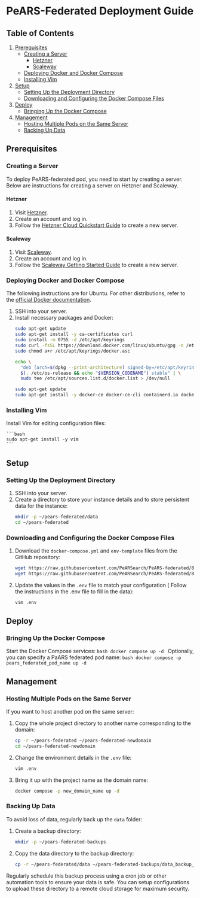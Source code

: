 # PeARS-Federated Deployment Guide

## Table of Contents

1. [Prerequisites](#prerequisites)
   - [Creating a Server](#creating-a-server)
     - [Hetzner](#hetzner)
     - [Scaleway](#scaleway)
   - [Deploying Docker and Docker Compose](#deploying-docker-and-docker-compose)
   - [Installing Vim](#installing-vim)
2. [Setup](#setup)
   - [Setting Up the Deployment Directory](#setting-up-the-deployment-directory)
   - [Downloading and Configuring the Docker Compose Files](#downloading-and-configuring-the-docker-compose-files)
3. [Deploy](#deploy)
   - [Bringing Up the Docker Compose](#bringing-up-the-docker-compose)
4. [Management](#management)
   - [Hosting Multiple Pods on the Same Server](#hosting-multiple-pods-on-the-same-server)
   - [Backing Up Data](#backing-up-data)

## Prerequisites

### Creating a Server

To deploy PeARS-federated pod, you need to start by creating a server. Below are instructions for creating a server on Hetzner and Scaleway.

#### Hetzner

1. Visit [Hetzner](https://www.hetzner.com/cloud).
2. Create an account and log in.
3. Follow the [Hetzner Cloud Quickstart Guide](https://docs.hetzner.com/cloud/getting-started/quickstart/) to create a new server.

#### Scaleway

1. Visit [Scaleway](https://www.scaleway.com/).
2. Create an account and log in.
3. Follow the [Scaleway Getting Started Guide](https://www.scaleway.com/en/docs/compute/instances/quickstart/) to create a new server.

### Deploying Docker and Docker Compose

The following instructions are for Ubuntu. For other distributions, refer to the [official Docker documentation](https://docs.docker.com/engine/install/).

1. SSH into your server.
2. Install necessary packages and Docker:
    ```bash
    sudo apt-get update
    sudo apt-get install -y ca-certificates curl
    sudo install -m 0755 -d /etc/apt/keyrings
    sudo curl -fsSL https://download.docker.com/linux/ubuntu/gpg -o /etc/apt/keyrings/docker.asc
    sudo chmod a+r /etc/apt/keyrings/docker.asc

    echo \
      "deb [arch=$(dpkg --print-architecture) signed-by=/etc/apt/keyrings/docker.asc] https://download.docker.com/linux/ubuntu \
      $(. /etc/os-release && echo "$VERSION_CODENAME") stable" | \
      sudo tee /etc/apt/sources.list.d/docker.list > /dev/null

    sudo apt-get update
    sudo apt-get install -y docker-ce docker-ce-cli containerd.io docker-buildx-plugin docker-compose-plugin
    ```

### Installing Vim

Install Vim for editing configuration files:

    ```bash
    sudo apt-get install -y vim
    ```

## Setup

### Setting Up the Deployment Directory

1. SSH into your server.
2. Create a directory to store your instance details and to store persistent data for the instance:
    ```bash
    mkdir -p ~/pears-federated/data
    cd ~/pears-federated
    ```

### Downloading and Configuring the Docker Compose Files

1. Download the `docker-compose.yml` and `env-template` files from the GitHub repository:
    ```bash
    wget https://raw.githubusercontent.com/PeARSearch/PeARS-federated/86be9ef98ee5d789a24c01711684bee87aa9fdca/deployment/docker-compose.yaml
    wget https://raw.githubusercontent.com/PeARSearch/PeARS-federated/86be9ef98ee5d789a24c01711684bee87aa9fdca/deployment/.env-template -O .env
    ```
2. Update the values in the `.env` file to match your configuration ( Follow the instructions in the .env file to fill in the data):
    ```bash
    vim .env
    ```

## Deploy

### Bringing Up the Docker Compose

Start the Docker Compose services:
    ```bash
    docker compose up -d
    ```
Optionally, you can specify a PaARS federated pod name:
    ```bash
    docker compose -p pears_federated_pod_name up -d
    ```

## Management

### Hosting Multiple Pods on the Same Server

If you want to host another pod on the same server:

1. Copy the whole project directory to another name corresponding to the domain:
    ```bash
    cp -r ~/pears-federated ~/pears-federated-newdomain
    cd ~/pears-federated-newdomain
    ```
2. Change the environment details in the `.env` file:
    ```bash
    vim .env
    ```
3. Bring it up with the project name as the domain name:
    ```bash
    docker compose -p new_domain_name up -d
    ```

### Backing Up Data

To avoid loss of data, regularly back up the `data` folder:

1. Create a backup directory:
    ```bash
    mkdir -p ~/pears-federated-backups
    ```
2. Copy the data directory to the backup directory:
    ```bash
    cp -r ~/pears-federated/data ~/pears-federated-backups/data_backup_$(date +%Y%m%d%H%M%S)
    ```

Regularly schedule this backup process using a cron job or other automation tools to ensure your data is safe. You can setup configurations to upload these directory to a remote cloud storage for maximum security.

